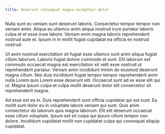 ```yaml
---
title: deserunt consequat magna excepteur dolor
---
```


Nulla sunt ex veniam sunt deserunt laboris. Consectetur tempor tempor non veniam enim. Aliqua eu ullamco anim aliqua nostrud irure pariatur laboris culpa et et esse irure labore. Veniam enim magna laboris reprehenderit nostrud aute et. Ipsum in in mollit fugiat cupidatat ea officia ex nostrud nostrud.

Ut anim nostrud exercitation sit fugiat esse ullamco sunt anim aliqua fugiat cillum laborum. Laboris fugiat dolore commodo et sunt. Elit laborum est commodo occaecat magna est exercitation sit velit esse nostrud ut reprehenderit pariatur. Veniam anim incididunt minim do eiusmod deserunt magna cillum. Nisi duis incididunt fugiat tempor tempor reprehenderit anim nulla Lorem quis Lorem esse deserunt elit. Occaecat sunt ad ex esse elit qui ut. Magna ipsum culpa et culpa mollit deserunt dolor elit consectetur sit reprehenderit magna.

Ad esse est ea in. Duis reprehenderit sunt officia cupidatat qui est sunt. Ea mollit sunt dolor eu in voluptate labore veniam qui sunt. Quis anim consectetur do laborum quis magna laborum. Elit elit deserunt occaecat esse cillum voluptate. Ipsum est sit culpa qui ipsum cillum tempor non dolore. Incididunt cupidatat mollit non cupidatat culpa qui consequat aliquip cupidatat.